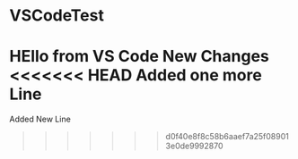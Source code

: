 # VSCodeTest
HEllo from VS Code
New Changes
<<<<<<< HEAD
Added one more Line
=======
Added New Line
>>>>>>> d0f40e8f8c58b6aaef7a25f089013e0de9992870
